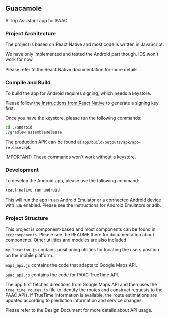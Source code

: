 Guacamole
---------

A Trip Assistant app for PAAC.

### Project Architecture

The project is based on React Native and most code is written in JavaScript.

We have only implemented and tested the Android part though. iOS won't work for
now.

Please refer to the React Native documentation for more details.

### Compile and Build

To build the app for Android requires signing, which needs a keystore.

Please follow [the instructions from React Native](https://facebook.github.io/react-native/docs/signed-apk-android.html) to generate a signing key first.

Once you have the keystore, please run the following commands:

```bash
cd ./android
./gradlew assembleRelease
```

The production APK can be found at `app/build/outputs/apk/app-release.apk`.

IMPORTANT: These commands won't work without a keystore.

### Development

To develop the Android app, please use the following command:

```bash
react-native run-android
```

This will run the app in an Android Emulator or a connected Android device with
`adb` enabled. Please see the instructions for Android Emulators or adb.

### Project Structure

This project is component-based and most components can be found in
`src/components`. Please see the README there for documentation about components.
Other utilities and modules are also included.

`my_location.js` contains positioning utilities for locating the users position
on the mobile platform.

`maps_api.js` contains the code that adapts to Google Maps API.

`paac_api.js` contains the code for PAAC TrueTime API.

The app first fetches directions from Google Maps API and then uses the
`true_time_routes.js` file to identify the routes and construct requests to the
PAAC APIs. If TrueTime information is available, the route estimations are
updated according to prediction information and service changes.

Please refer to the Design Document for more details about API usage.
